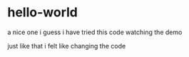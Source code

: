 # hello-world
a nice one i guess
i have tried this code watching the demo

just like that i felt like changing the code
